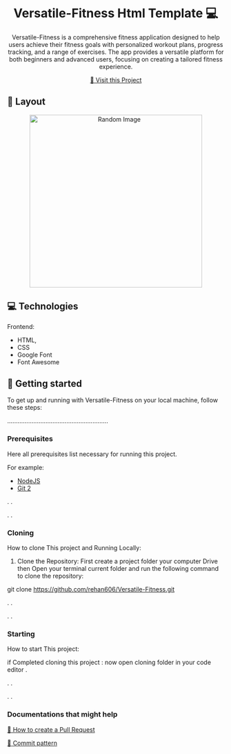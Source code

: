                   
 
<h1 align="center" style="font-weight: bold;">Versatile-Fitness Html Template 💻</h1>


<p align="center">Versatile-Fitness is a comprehensive fitness application designed to help users achieve their fitness goals with personalized workout plans, progress tracking, and a range of exercises. The app provides a versatile platform for both beginners and advanced users, focusing on creating a tailored fitness experience. </p>


<p align="center">
<a href="https://rehan606.github.io/Versatile-Fitness/">📱 Visit this Project</a>
</p>
 
<h2 id="layout">🎨 Layout</h2>

<p align="center">

<img src="https://ibb.co/bJqpvK1" alt="Random Image" width="400px">
</p>
 
<h2 id="technologies">💻 Technologies</h2>

Frontend: 
- HTML, 
- CSS
- Google Font
- Font Awesome 
 
<h2 id="started">🚀 Getting started</h2>

To get up and running with Versatile-Fitness on your local machine, follow these steps:

..........................................................
 
<h3>Prerequisites</h3>

Here all prerequisites  list necessary for running this project. 

For example:

- [NodeJS](https://nodejs.org/en/download/prebuilt-installer)
- [Git 2](https://git-scm.com/)

.
.

.
.
 
<h3>Cloning</h3>

How to clone This project and Running Locally:

1. Clone the Repository:
    First create a project folder your computer Drive 
    then
    Open your terminal current folder and run the 
    following command to clone the repository:

git clone https://github.com/rehan606/Versatile-Fitness.git


.
.

.
.

 
<h3>Starting</h3>

How to start This project:

if Completed cloning this project :
    now open cloning folder in your code editor .

.
.

.
.

 
<h3>Documentations that might help</h3>

[📝 How to create a Pull Request](https://www.atlassian.com/br/git/tutorials/making-a-pull-request)

[💾 Commit pattern](https://gist.github.com/joshbuchea/6f47e86d2510bce28f8e7f42ae84c716)
